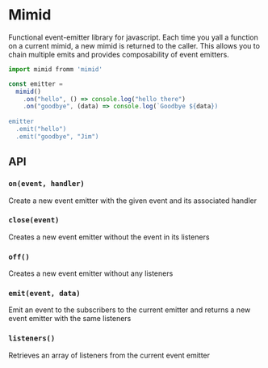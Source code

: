 # Mimid
Functional event-emitter library for javascript. Each time you yall a function on a current mimid, a new mimid is returned to the caller. This allows you to chain multiple emits and provides composability of event emitters.

```javascript
import mimid fromm 'mimid'

const emitter = 
  mimid()
    .on("hello", () => console.log("hello there")
    .on("goodbye", (data) => console.log(`Goodbye ${data})
    
emitter
  .emit("hello")
  .emit("goodbye", "Jim")
```

## API

### `on(event, handler)`
Create a new event emitter with the given event and its associated handler
### `close(event)`
Creates a new event emitter without the event in its listeners
### `off()`
Creates a new event emitter without any listeners
### `emit(event, data)`
Emit an event to the subscribers to the current emitter and returns a new event emitter with the same listeners
### `listeners()`
Retrieves an array of listeners from the current event emitter
